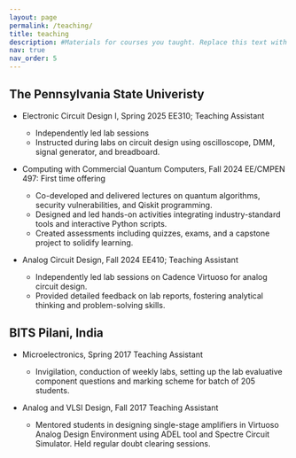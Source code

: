 ```yaml
---
layout: page
permalink: /teaching/
title: teaching
description: #Materials for courses you taught. Replace this text with your description.
nav: true
nav_order: 5
---
```


## The Pennsylvania State Univeristy

- Electronic Circuit Design I, Spring 2025
  EE310; Teaching Assistant
  - Independently led lab sessions
  - Instructed during labs on circuit design using oscilloscope, DMM, signal generator, and breadboard.

- Computing with Commercial Quantum Computers, Fall 2024
  EE/CMPEN 497: First time offering
  - Co-developed and delivered lectures on quantum algorithms, security vulnerabilities, and Qiskit programming.
  - Designed and led hands-on activities integrating industry-standard tools and interactive Python scripts.
  - Created assessments including quizzes, exams, and a capstone project to solidify learning.
    
- Analog Circuit Design, Fall 2024
  EE410; Teaching Assistant
  - Independently led lab sessions on Cadence Virtuoso for analog circuit design.
  - Provided detailed feedback on lab reports, fostering analytical thinking and problem-solving skills.
 
## BITS Pilani, India

- Microelectronics, Spring 2017
  Teaching Assistant
  - Invigilation, conduction of weekly labs, setting up the lab evaluative component questions and marking scheme for batch of 205 students.

- Analog and VLSI Design, Fall 2017
  Teaching Assistant
  - Mentored students in designing single-stage amplifiers in Virtuoso Analog Design Environment using ADEL tool and Spectre Circuit Simulator. Held regular doubt clearing sessions.


<!--
For now, this page is assumed to be a static description of your courses. You can convert it to a collection similar to `_projects/` so that you can have a dedicated page for each course.

Organize your courses by years, topics, or universities, however you like!
-->
